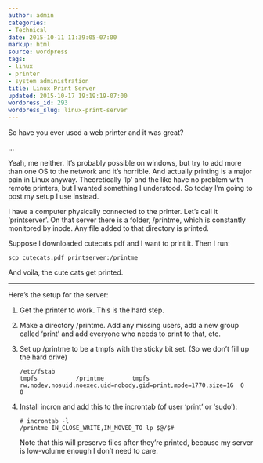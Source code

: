 ```yaml
---
author: admin
categories:
- Technical
date: 2015-10-11 11:39:05-07:00
markup: html
source: wordpress
tags:
- linux
- printer
- system administration
title: Linux Print Server
updated: 2015-10-17 19:19:19-07:00
wordpress_id: 293
wordpress_slug: linux-print-server
---
```

So have you ever used a web printer and it was great?

…

Yeah, me neither. It’s probably possible on windows, but try to add more than one OS to the network and it’s horrible. And actually printing is a major pain in Linux anyway. Theoretically ‘lp’ and the like have no problem with remote printers, but I wanted something I understood. So today I’m going to post my setup I use instead.

I have a computer physically connected to the printer. Let’s call it ‘printserver’. On that server there is a folder, /printme, which is constantly monitored by inode. Any file added to that directory is printed.

Suppose I downloaded cutecats.pdf and I want to print it. Then I run:

```
scp cutecats.pdf printserver:/printme
```

And voila, the cute cats get printed.

---

Here’s the setup for the server:

1.  Get the printer to work. This is the hard step.
2.  Make a directory /printme. Add any missing users, add a new group called ‘print’ and add everyone who needs to print to that, etc.
3.  Set up /printme to be a tmpfs with the sticky bit set. (So we don’t fill up the hard drive)
    
    ```
    /etc/fstab
    tmpfs           /printme        tmpfs   rw,nodev,nosuid,noexec,uid=nobody,gid=print,mode=1770,size=1G  0       0
    ```
    
4.  Install incron and add this to the incrontab (of user ‘print’ or ‘sudo’):
    
    ```
    # incrontab -l
    /printme IN_CLOSE_WRITE,IN_MOVED_TO lp $@/$#
    ```
    
    Note that this will preserve files after they’re printed, because my server is low-volume enough I don’t need to care.
